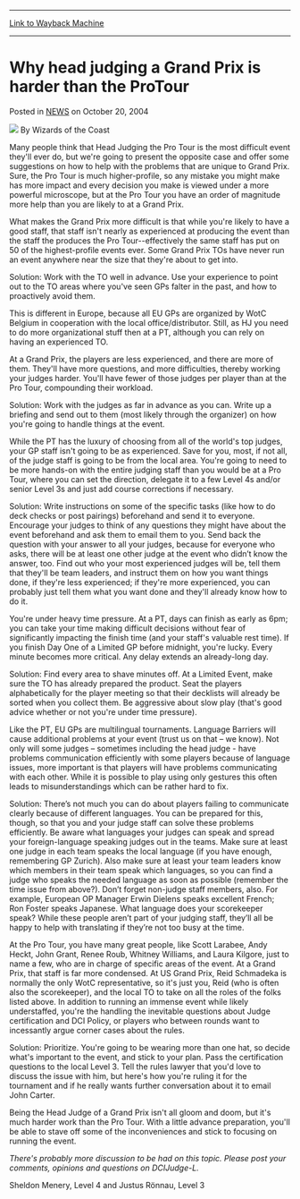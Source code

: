 
---
[Link to Wayback Machine](https://web.archive.org/web/20210501184732/https://magic.wizards.com/en/articles/archive/why-head-judging-grand-prix-harder-protour-2004-10-20)

[_metadata_:author]:- "Wizards of the Coast"
[_metadata_:description]:- "Many people think that Head Judging the Pro Tour is the most difficult event they'll ever do, but we're going to present the opposite case and offer some suggestions on how to help with the problems that are unique to Grand Prix. Sure, the Pro Tour is much higher-profile, so any mistake you might make has more impact and every decision you make is viewed under a more powerful"
[_metadata_:generator]:- "Drupal 7 (http://drupal.org)"
[_metadata_:node]:- "938321"
[_metadata_:publish_date]:- "2004-10-20"
[_metadata_:source]:- "div-main-content"
[_metadata_:title]:- "Why head judging a Grand Prix is harder than the ProTour"
[_metadata_:wayback_capture_timestamp]:- "2021-05-01 18:47:32"
[_metadata_:wayback_raw_url]:- "https://web.archive.org/web/20210501184732id_/https://magic.wizards.com/en/articles/archive/why-head-judging-grand-prix-harder-protour-2004-10-20"
[_metadata_:wayback_url]:- "https://magic.wizards.com/en/articles/archive/why-head-judging-grand-prix-harder-protour-2004-10-20"
---


Why head judging a Grand Prix is harder than the ProTour
========================================================



 Posted in [NEWS](/en/articles?source=MX_Nav2020)
 on October 20, 2004 






![](https://media.magic.wizards.com/styles/auth_small/public/images/person/wizards_author.jpg)
By Wizards of the Coast











Many people think that Head Judging the Pro Tour is the most difficult event they'll ever do, but we're going to present the opposite case and offer some suggestions on how to help with the problems that are unique to Grand Prix. Sure, the Pro Tour is much higher-profile, so any mistake you might make has more impact and every decision you make is viewed under a more powerful microscope, but at the Pro Tour you have an order of magnitude more help than you are likely to at a Grand Prix.


What makes the Grand Prix more difficult is that while you're likely to have a good staff, that staff isn't nearly as experienced at producing the event than the staff the produces the Pro Tour--effectively the same staff has put on 50 of the highest-profile events ever. Some Grand Prix TOs have never run an event anywhere near the size that they're about to get into.


Solution: Work with the TO well in advance. Use your experience to point out to the TO areas where you've seen GPs falter in the past, and how to proactively avoid them.


This is different in Europe, because all EU GPs are organized by WotC Belgium in cooperation with the local office/distributor. Still, as HJ you need to do more organizational stuff then at a PT, although you can rely on having an experienced TO.


At a Grand Prix, the players are less experienced, and there are more of them. They'll have more questions, and more difficulties, thereby working your judges harder. You'll have fewer of those judges per player than at the Pro Tour, compounding their workload.


Solution: Work with the judges as far in advance as you can. Write up a briefing and send out to them (most likely through the organizer) on how you're going to handle things at the event.


While the PT has the luxury of choosing from all of the world's top judges, your GP staff isn't going to be as experienced. Save for you, most, if not all, of the judge staff is going to be from the local area. You're going to need to be more hands-on with the entire judging staff than you would be at a Pro Tour, where you can set the direction, delegate it to a few Level 4s and/or senior Level 3s and just add course corrections if necessary.


Solution: Write instructions on some of the specific tasks (like how to do deck checks or post pairings) beforehand and send it to everyone. Encourage your judges to think of any questions they might have about the event beforehand and ask them to email them to you. Send back the question with your answer to all your judges, because for everyone who asks, there will be at least one other judge at the event who didn’t know the answer, too. Find out who your most experienced judges will be, tell them that they'll be team leaders, and instruct them on how you want things done, if they're less experienced; if they're more experienced, you can probably just tell them what you want done and they'll already know how to do it.


You're under heavy time pressure. At a PT, days can finish as early as 6pm; you can take your time making difficult decisions without fear of significantly impacting the finish time (and your staff's valuable rest time). If you finish Day One of a Limited GP before midnight, you're lucky. Every minute becomes more critical. Any delay extends an already-long day.


Solution: Find every area to shave minutes off. At a Limited Event, make sure the TO has already prepared the product. Seat the players alphabetically for the player meeting so that their decklists will already be sorted when you collect them. Be aggressive about slow play (that's good advice whether or not you're under time pressure).


Like the PT, EU GPs are multilingual tournaments. Language Barriers will cause additional problems at your event (trust us on that – we know). Not only will some judges – sometimes including the head judge - have problems communication efficiently with some players because of language issues, more important is that players will have problems communicating with each other. While it is possible to play using only gestures this often leads to misunderstandings which can be rather hard to fix.


Solution: There’s not much you can do about players failing to communicate clearly because of different languages. You can be prepared for this, though, so that you and your judge staff can solve these problems efficiently. Be aware what languages your judges can speak and spread your foreign-language speaking judges out in the teams. Make sure at least one judge in each team speaks the local language (if you have enough, remembering GP Zurich). Also make sure at least your team leaders know which members in their team speak which languages, so you can find a judge who speaks the needed language as soon as possible (remember the time issue from above?). Don’t forget non-judge staff members, also. For example, European OP Manager Erwin Dielens speaks excellent French; Ron Foster speaks Japanese. What language does your scorekeeper speak? While these people aren’t part of your judging staff, they’ll all be happy to help with translating if they’re not too busy at the time.


At the Pro Tour, you have many great people, like Scott Larabee, Andy Heckt, John Grant, Renee Roub, Whitney Williams, and Laura Kilgore, just to name a few, who are in charge of specific areas of the event. At a Grand Prix, that staff is far more condensed. At US Grand Prix, Reid Schmadeka is normally the only WotC representative, so it's just you, Reid (who is often also the scorekeeper), and the local TO to take on all the roles of the folks listed above. In addition to running an immense event while likely understaffed, you're the handling the inevitable questions about Judge certification and DCI Policy, or players who between rounds want to incessantly argue corner cases about the rules.


Solution: Prioritize. You're going to be wearing more than one hat, so decide what's important to the event, and stick to your plan. Pass the certification questions to the local Level 3. Tell the rules lawyer that you'd love to discuss the issue with him, but here's how you're ruling it for the tournament and if he really wants further conversation about it to email John Carter.


Being the Head Judge of a Grand Prix isn't all gloom and doom, but it's much harder work than the Pro Tour. With a little advance preparation, you'll be able to stave off some of the inconveniences and stick to focusing on running the event.


*There's probably more discussion to be had on this topic. Please post your comments, opinions and questions on DCIJudge-L.*


Sheldon Menery, Level 4 and Justus Rönnau, Level 3








